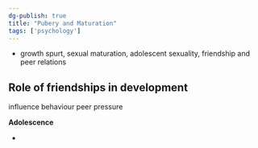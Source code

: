 ```yaml
---
dg-publish: true
title: "Pubery and Maturation"
tags: ['psychology']
---
```


- growth spurt, sexual maturation, adolescent sexuality, friendship and peer relations


## Role of friendships in development
influence behaviour
peer pressure


**Adolescence**

-
